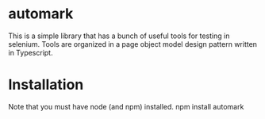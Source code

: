 # automark

This is a simple library that has a bunch of useful tools for testing in selenium. 
Tools are organized in a page object model design pattern written in Typescript.


# Installation
Note that you must have node (and npm) installed.
npm install automark
